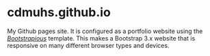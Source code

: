 # cdmuhs.github.io

My Github pages site. It is configured as a portfolio website using the [_Bootstrapious_](http://bootstrapious.com) template. This makes a Bootstrap 3.x website that is responsive on many different browser types and devices.